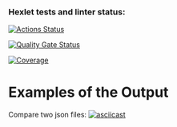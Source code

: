 ### Hexlet tests and linter status:
[![Actions Status](https://github.com/OlegGolubev74/python-project-50/actions/workflows/hexlet-check.yml/badge.svg)](https://github.com/OlegGolubev74/python-project-50/actions)

[![Quality Gate Status](https://sonarcloud.io/api/project_badges/measure?project=OlegGolubev74_python-project-50&metric=alert_status)](https://sonarcloud.io/summary/new_code?id=OlegGolubev74_python-project-50)

[![Coverage](https://sonarcloud.io/api/project_badges/measure?project=OlegGolubev74_python-project-50&metric=coverage)](https://sonarcloud.io/summary/new_code?id=OlegGolubev74_python-project-50)

# Examples of the Output
Compare two json files:
[![asciicast](https://asciinema.org/a/Am3KwTGbhOVKMx1zD2xCY1TVr.svg)](https://asciinema.org/a/Am3KwTGbhOVKMx1zD2xCY1TVr)
